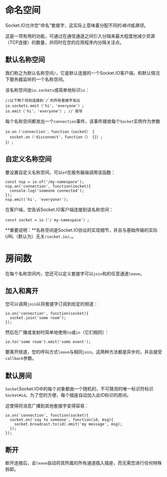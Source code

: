 # 命名空间

Socket.IO允许您“命名”套接字，这实际上意味着分配不同的*端点*或*路径*。

这是一项有用的功能，可通过在通信通道之间引入分隔来最大程度地减少资源（TCP连接）的数量，并同时在您的应用程序内分隔关注点。

## 默认名称空间

我们称之为默认名称空间`/`，它是默认连接的一个Socket.IO客户端，和默认情况下服务器监听的一个名称空间。

该名称空间由`io.sockets`或简单地标识`io`：

```
//以下两个将向连接到`/`的所有套接字发出
io.sockets.emit（'hi'，'everyone'）; 
io.emit（'hi'，'everyone'）; // 简写

```

每个名称空间都发出一个`connection`事件，该事件接收每个`Socket`实例作为参数

```
io.on（'connection'，function（socket） { 
  socket.on（'disconnect'，function（） {}）; 
}）;
```

## 自定义名称空间

要设置自定义名称空间，可以`of`在服务器端调用该函数：

```
const nsp = io.of('/my-namespace');
nsp.on('connection', function(socket){
  console.log('someone connected');
});
nsp.emit('hi', 'everyone!');
```

在客户端，您告诉Socket.IO客户端连接到该名称空间：

```
const socket = io（'/ my-namespace'）;
```



**重要说明：**名称空间是Socket.IO协议的实现细节，并且与基础传输的实际URL（默认为）无关`/socket.io/…`。

# 房间数

在每个名称空间内，您还可以定义套接字可以`join`和的任意通道`leave`。

## 加入和离开

您可以调用`join`以将套接字订阅到给定的频道：

```
io.on('connection', function(socket){
  socket.join('some room');
});
```

然后在广播或发射时简单地使用`to`或`in`（它们相同）：

```
io.to('some room').emit('some event');
```

要离开频道，您的呼叫方式`leave`与相同`join`。这两种方法都是异步的，并且接受`callback`参数。

## 默认房间

`Socket`Socket.IO中的每个对象都由一个随机的，不可猜测的唯一标识符标识`Socket#id`。为了您的方便，每个插座自动加入此ID标识的房间。

这使得将消息广播到其他套接字变得容易：

```
io.on('connection', function(socket){
  socket.on('say to someone', function(id, msg){
    socket.broadcast.to(id).emit('my message', msg);
  });
});
```

## 断开

断开连接后，会`leave`自动将其所属的所有通道插入插座，而无需您进行任何特殊拆卸。